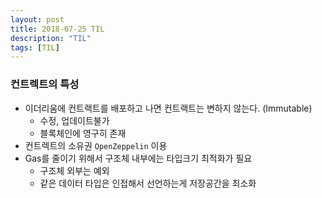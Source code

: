 ```yaml
---
layout: post
title: 2018-07-25 TIL
description: "TIL"
tags: [TIL]
---
```


### 컨트렉트의 특성
- 이더리움에 컨트랙트를 배포하고 나면 컨트랙트는 변하지 않는다. (Immutable)
  - 수정, 업데이트불가
  - 블록체인에 영구히 존재
- 컨트렉트의 소유권 `OpenZeppelin` 이용
- Gas를 줄이기 위해서 구조체 내부에는 타입크기 최적화가 필요
  - 구조체 외부는 예외
  - 같은 데이터 타입은 인접해서 선언하는게 저장공간을 최소화